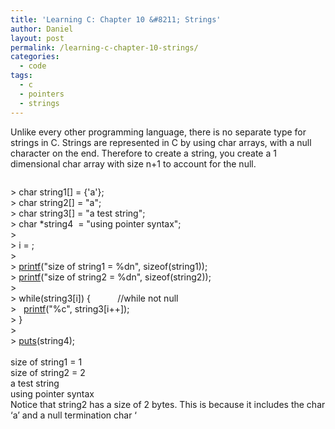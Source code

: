 ```yaml
---
title: 'Learning C: Chapter 10 &#8211; Strings'
author: Daniel
layout: post
permalink: /learning-c-chapter-10-strings/
categories:
  - code
tags:
  - c
  - pointers
  - strings
---
```

Unlike every other programming language, there is no separate type for strings in C. Strings are represented in C by using char arrays, with a null character on the end. Therefore to create a string, you create a 1 dimensional char array with size n+1 to account for the null. <div class="codecolorer-container c railscasts" style="overflow:auto;white-space:nowrap;">
  <div class="c codecolorer">
    <span class="sy0">></span> <span class="kw4">char</span> string1<span class="br0">&#91;</span><span class="br0">&#93;</span> <span class="sy0">=</span> <span class="br0">&#123;</span><span class="st0">'a'</span><span class="br0">&#125;</span><span class="sy0">;</span><br /> <span class="sy0">></span> <span class="kw4">char</span> string2<span class="br0">&#91;</span><span class="br0">&#93;</span> <span class="sy0">=</span> <span class="st0">"a"</span><span class="sy0">;</span><br /> <span class="sy0">></span> <span class="kw4">char</span> string3<span class="br0">&#91;</span><span class="br0">&#93;</span> <span class="sy0">=</span> <span class="st0">"a test string"</span><span class="sy0">;</span><br /> <span class="sy0">></span> <span class="kw4">char</span> <span class="sy0">*</span>string4 &nbsp;<span class="sy0">=</span> <span class="st0">"using pointer syntax"</span><span class="sy0">;</span><br /> <span class="sy0">></span><br /> <span class="sy0">></span> i <span class="sy0">=</span> <span class="nu0"></span><span class="sy0">;</span><br /> <span class="sy0">></span><br /> <span class="sy0">></span> <a href="http://www.opengroup.org/onlinepubs/009695399/functions/printf.html"><span class="kw3">printf</span></a><span class="br0">&#40;</span><span class="st0">"size of string1 = %dn"</span><span class="sy0">,</span> <span class="kw4">sizeof</span><span class="br0">&#40;</span>string1<span class="br0">&#41;</span><span class="br0">&#41;</span><span class="sy0">;</span><br /> <span class="sy0">></span> <a href="http://www.opengroup.org/onlinepubs/009695399/functions/printf.html"><span class="kw3">printf</span></a><span class="br0">&#40;</span><span class="st0">"size of string2 = %dn"</span><span class="sy0">,</span> <span class="kw4">sizeof</span><span class="br0">&#40;</span>string2<span class="br0">&#41;</span><span class="br0">&#41;</span><span class="sy0">;</span><br /> <span class="sy0">></span><br /> <span class="sy0">></span> <span class="kw1">while</span><span class="br0">&#40;</span>string3<span class="br0">&#91;</span>i<span class="br0">&#93;</span><span class="br0">&#41;</span> <span class="br0">&#123;</span> &nbsp; &nbsp; &nbsp; &nbsp; &nbsp; <span class="co1">//while not null</span><br /> <span class="sy0">></span> &nbsp; <a href="http://www.opengroup.org/onlinepubs/009695399/functions/printf.html"><span class="kw3">printf</span></a><span class="br0">&#40;</span><span class="st0">"%c"</span><span class="sy0">,</span> string3<span class="br0">&#91;</span>i<span class="sy0">++</span><span class="br0">&#93;</span><span class="br0">&#41;</span><span class="sy0">;</span><br /> <span class="sy0">></span> <span class="br0">&#125;</span><br /> <span class="sy0">></span><br /> <span class="sy0">></span> <a href="http://www.opengroup.org/onlinepubs/009695399/functions/puts.html"><span class="kw3">puts</span></a><span class="br0">&#40;</span>string4<span class="br0">&#41;</span><span class="sy0">;</span><br /> <br /> size of string1 <span class="sy0">=</span> <span class="nu0">1</span> <br /> size of string2 <span class="sy0">=</span> <span class="nu0">2</span> <br /> a test string<br /> using pointer syntax
  </div>
</div> Notice that string2 has a size of 2 bytes. This is because it includes the char &#8216;a&#8217; and a null termination char &#8216;